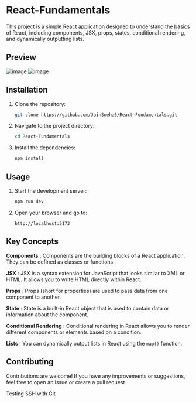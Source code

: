 # React-Fundamentals

This project is a simple React application designed to understand the basics of React, including components, JSX, props, states, conditional rendering, and dynamically outputting lists.

## Preview 

![image](https://github.com/JainSneha6/React-Fundamentals/assets/126079866/4617adf7-9f96-418b-a637-f5b42ef8366b)
![image](https://github.com/JainSneha6/React-Fundamentals/assets/126079866/3153f1cf-d93c-4a94-9e2d-8115d2a62ed5)

## Installation

1. Clone the repository:
    ```bash
    git clone https://github.com/JainSneha6/React-Fundamentals.git
    ```

2. Navigate to the project directory:
    ```bash
    cd React-Fundamentals
    ```

3. Install the dependencies:
    ```bash
    npm install
    ```

## Usage

1. Start the development server:
    ```bash
    npm run dev
    ```

2. Open your browser and go to:
    ```
    http://localhost:5173
    ```

## Key Concepts 

**Components** : Components are the building blocks of a React application. They can be defined as classes or functions. 

**JSX** : JSX is a syntax extension for JavaScript that looks similar to XML or HTML. It allows you to write HTML directly within React.

**Props** : Props (short for properties) are used to pass data from one component to another.

**State** : State is a built-in React object that is used to contain data or information about the component.

**Conditional Rendering** : Conditional rendering in React allows you to render different components or elements based on a condition.

**Lists** : You can dynamically output lists in React using the `map()` function.

## Contributing

Contributions are welcome! If you have any improvements or suggestions, feel free to open an issue or create a pull request.

Testing SSH with Git
